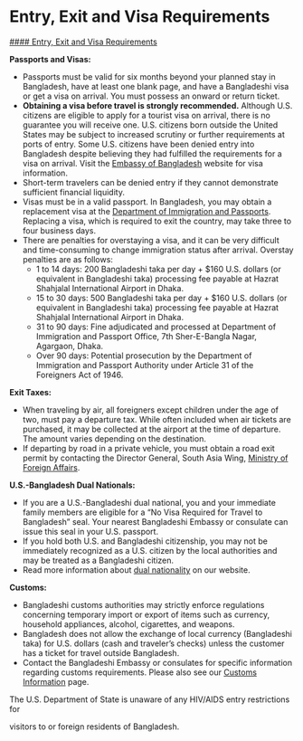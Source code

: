 # Entry, Exit and Visa Requirements

[#### Entry, Exit and Visa Requirements](javascript:void(0); "Entry, Exit and Visa Requirements")

**Passports and Visas:**

* Passports must be valid for six months beyond your planned stay in Bangladesh, have at least one blank page, and have a Bangladeshi visa or get a visa on arrival. You must possess an onward or return ticket.
* **Obtaining a visa before travel is strongly recommended.** Although U.S. citizens are eligible to apply for a tourist visa on arrival, there is no guarantee you will receive one. U.S. citizens born outside the United States may be subject to increased scrutiny or further requirements at ports of entry. Some U.S. citizens have been denied entry into Bangladesh despite believing they had fulfilled the requirements for a visa on arrival. Visit the [Embassy of Bangladesh](https://bd.usembassy.gov/) website for visa information.
* Short-term travelers can be denied entry if they cannot demonstrate sufficient financial liquidity.
* Visas must be in a valid passport. In Bangladesh, you may obtain a replacement visa at the [Department of Immigration and Passports](https://dip.gov.bd/site/page/0b199b01-3cae-4245-9c5c-e0b51cb456f9/Divisional-Passport-&-Visa-Officess). Replacing a visa, which is required to exit the country, may take three to four business days.
* There are penalties for overstaying a visa, and it can be very difficult and time-consuming to change immigration status after arrival. Overstay penalties are as follows:
  + 1 to 14 days: 200 Bangladeshi taka per day + $160 U.S. dollars (or equivalent in Bangladeshi taka) processing fee payable at Hazrat Shahjalal International Airport in Dhaka.
  + 15 to 30 days: 500 Bangladeshi taka per day + $160 U.S. dollars (or equivalent in Bangladeshi taka) processing fee payable at Hazrat Shahjalal International Airport in Dhaka.
  + 31 to 90 days: Fine adjudicated and processed at Department of Immigration and Passport Office, 7th Sher-E-Bangla Nagar, Agargaon, Dhaka.
  + Over 90 days: Potential prosecution by the Department of Immigration and Passport Authority under Article 31 of the Foreigners Act of 1946.

**Exit Taxes:**

* When traveling by air, all foreigners except children under the age of two, must pay a departure tax. While often included when air tickets are purchased, it may be collected at the airport at the time of departure. The amount varies depending on the destination.
* If departing by road in a private vehicle, you must obtain a road exit permit by contacting the Director General, South Asia Wing, [Ministry of Foreign Affairs](https://mofa.gov.bd/).

**U.S.-Bangladesh Dual Nationals:**

* If you are a U.S.-Bangladeshi dual national, you and your immediate family members are eligible for a “No Visa Required for Travel to Bangladesh” seal. Your nearest Bangladeshi Embassy or consulate can issue this seal in your U.S. passport.
* If you hold both U.S. and Bangladeshi citizenship, you may not be immediately recognized as a U.S. citizen by the local authorities and may be treated as a Bangladeshi citizen.
* Read more information about [dual nationality](https://travel.state.gov/content/travel/en/international-travel/before-you-go/travelers-with-special-considerations/Dual-Nationality-Travelers.html) on our website.

**Customs:**

* Bangladeshi customs authorities may strictly enforce regulations concerning temporary import or export of items such as currency, household appliances, alcohol, cigarettes, and weapons.
* Bangladesh does not allow the exchange of local currency (Bangladeshi taka) for U.S. dollars (cash and traveler’s checks) unless the customer has a ticket for travel outside Bangladesh.
* Contact the Bangladeshi Embassy or consulates for specific information regarding customs requirements. Please also see our [Customs Information](https://travel.state.gov/content/travel/en/international-travel/before-you-go/other-legal/customs-and-import.html) page.

The U.S. Department of State is unaware of any HIV/AIDS entry restrictions for

visitors to or foreign residents of Bangladesh.